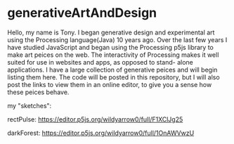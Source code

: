 # generativeArtAndDesign
Hello, my name is Tony. I began generative design and experimental art using the Processing language(Java) 10 years ago. Over the last few years I have studied JavaScript 
and began using the Processing p5js library to make art peices on the web. The interactivity of Processing makes it well suited for use in websites and apps, as opposed to stand-
alone applications. 
I have a large collection of generative peices and will begin listing them here.
The code will be posted in this repository, but I will also post the links to view them in an online editor, to give you a sense how these peices behave.

my "sketches":

rectPulse: https://editor.p5js.org/wildyarrow0/full/F1XClJg25

darkForest: https://editor.p5js.org/wildyarrow0/full/1OnAWVwzU

